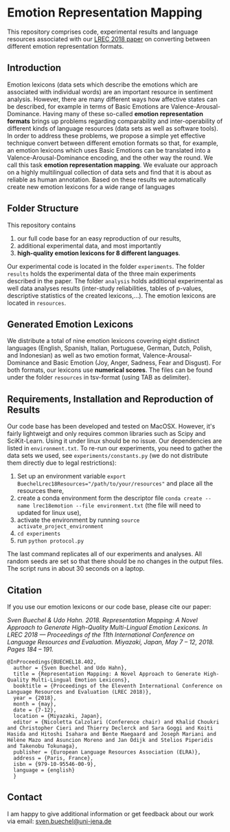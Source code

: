 # Emotion Representation Mapping
This repository comprises code, experimental results and language resources associated with our [LREC 2018 paper](http://www.lrec-conf.org/proceedings/lrec2018/summaries/402.html) on converting between different emotion representation formats.

## Introduction
Emotion lexicons (data sets which describe the emotions which are associated with individual words) are an important resource in sentiment analysis. However, there are many different ways how affective states can be described, for example in terms of Basic Emotions are Valence-Arousal-Dominance. Having many of these so-called **emotion representation formats** brings up problems regarding comparability and inter-operability of different kinds of language resources (data sets as well as software tools). In order to address these problems, we propose a simple yet effective technique convert between different emotion formats so that, for example, an emotion lexicons which uses Basic Emotions can be translated into a Valence-Arousal-Dominance encoding, and the other way the round. We call this task **emotion representation mapping**. We evaluate our approach on a highly multilingual collection of data sets and find that it is about as reliable as human annotation. Based on these results we automatically create new emotion lexicons for a wide range of languages

## Folder Structure
This repository contains 
1. our full code base for an easy reproduction of our results,
2. additional experimental data, and most importantly
3. **high-quality emotion lexicons for 8 different languages**.

Our experimental code is located in the folder `experiments`. The folder `results` holds the experimental data of the three main experiments described in the paper. The folder `analysis` holds additional experimental as well data analyses results (inter-study reliabilities, tables of p-values, descriptive statistics of the created lexicons,...). The emotion lexicons are located in `resources`.

## Generated Emotion Lexicons
We distribute a total of nine emotion lexicons covering eight distinct languages (English, Spanish, Italian, Portuguese, German, Dutch, Polish, and Indonesian) as well as two emotion format, Valence-Arousal-Dominance and Basic Emotion (Joy, Anger, Sadness, Fear and Disgust). For both formats, our lexicons use **numerical scores**. The files can be found under the folder `resources` in tsv-format (using TAB as delimiter).
  
## Requirements, Installation and Reproduction of Results
Our code base has been developed and tested on MacOSX. However, it's fairly lightweigt and only requires common libraries such as Scipy and SciKit-Learn. Using it under linux should be no issue. Our dependencies are listed in `environment.txt`. To re-run our experiments, you need to gather the data sets we used, see `experiments/constants.py` (we do not distribute them directly due to legal restrictions):

1. Set up an environment variable `export BuechelLrec18Resources="/path/to/your/resources"` and place all the resources there,
2. create a conda environment form the descriptor file `conda create --name lrec18emotion --file environment.txt` (the file will need to updated for linux use),
3. activate the environment by running `source activate_project_environment`
4. `cd experiments`
5. run `python protocol.py`

The last command replicates all of our experiments and analyses. All random seeds are set so that there should be no changes in the output files. The script runs in about 30 seconds on a laptop.


## Citation
If you use our emotion lexicons or our code base, please cite our paper:

*Sven Buechel & Udo Hahn. 2018. Representation Mapping: A Novel Approach to Generate High-Quality Multi-Lingual Emotion Lexicons. In LREC 2018 — Proceedings of the 11th International Conference on Language Resources and Evaluation. Miyazaki, Japan, May 7 – 12, 2018. Pages 184 – 191.*

```
@InProceedings{BUECHEL18.402,
  author = {Sven Buechel and Udo Hahn},
  title = {Representation Mapping: A Novel Approach to Generate High-Quality Multi-Lingual Emotion Lexicons},
  booktitle = {Proceedings of the Eleventh International Conference on Language Resources and Evaluation (LREC 2018)},
  year = {2018},
  month = {may},
  date = {7-12},
  location = {Miyazaki, Japan},
  editor = {Nicoletta Calzolari (Conference chair) and Khalid Choukri and Christopher Cieri and Thierry Declerck and Sara Goggi and Koiti Hasida and Hitoshi Isahara and Bente Maegaard and Joseph Mariani and Hélène Mazo and Asuncion Moreno and Jan Odijk and Stelios Piperidis and Takenobu Tokunaga},
  publisher = {European Language Resources Association (ELRA)},
  address = {Paris, France},
  isbn = {979-10-95546-00-9},
  language = {english}
  }
  ```

## Contact
I am happy to give additional information or get feedback about our work via email: sven.buechel@uni-jena.de

